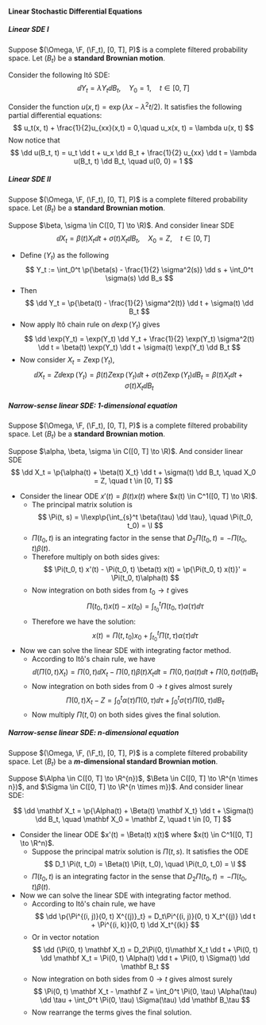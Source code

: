 #### Linear Stochastic Differential Equations

##### Linear SDE I

Suppose $(\Omega, \F, (\F_t), [0, T], P)$ is a complete filtered probability space. Let $(B_t)$ be a **standard Brownian motion**.

Consider the following Itô SDE:
$$
\dd Y_t = \lambda Y_t \dd B_t, \quad Y_0 = 1,\quad t \in [0, T]
$$

Consider the function $u(x, t) = \exp(\lambda x - \lambda^2 t / 2)$. It satisfies the following partial differential equations:
$$
u_t(x, t) + \frac{1}{2}u_{xx}(x,t) = 0,\quad u_x(x, t) = \lambda u(x, t)
$$
Now notice that
$$
\dd u(B_t, t) = u_t \dd t + u_x \dd B_t + \frac{1}{2} u_{xx} \dd t = \lambda u(B_t, t) \dd B_t, \quad u(0, 0) = 1
$$

##### Linear SDE II

Suppose $(\Omega, \F, (\F_t), [0, T], P)$ is a complete filtered probability space. Let $(B_t)$ be a **standard Brownian motion**.

Suppose $\beta, \sigma \in C([0, T] \to \R)$. And consider linear SDE
$$
\dd X_t = \beta(t) X_t \dd t + \sigma(t)X_t \dd B_t, \quad X_0 = Z, \quad t \in [0, T]
$$
- Define $(Y_t)$ as the following
  $$
  Y_t := \int_0^t \p{\beta(s) - \frac{1}{2} \sigma^2(s)} \dd s + \int_0^t \sigma(s) \dd B_s
  $$
- Then
  $$
  \dd Y_t = \p{\beta(t) - \frac{1}{2} \sigma^2(t)} \dd t + \sigma(t) \dd B_t
  $$
- Now apply Itô chain rule on $\dd \exp(Y_t)$ gives
  $$
  \dd \exp(Y_t) = \exp(Y_t) \dd Y_t + \frac{1}{2} \exp(Y_t) \sigma^2(t) \dd t = \beta(t) \exp(Y_t) \dd t + \sigma(t) \exp(Y_t) \dd B_t
  $$
- Now consider $X_t = Z \exp(Y_t)$,
  $$
  \dd X_t = Z \dd \exp(Y_t) = \beta(t) Z \exp(Y_t) \dd t + \sigma(t) Z \exp(Y_t) \dd B_t = \beta(t) X_t \dd t + \sigma(t) X_t \dd B_t
  $$

##### Narrow-sense linear SDE: 1-dimensional equation

Suppose $(\Omega, \F, (\F_t), [0, T], P)$ is a complete filtered probability space. Let $(B_t)$ be a **standard Brownian motion**.

Suppose $\alpha, \beta, \sigma \in C([0, T] \to \R)$. And consider linear SDE
$$
\dd X_t = \p{\alpha(t) + \beta(t) X_t} \dd t + \sigma(t) \dd B_t, \quad X_0 = Z, \quad t \in [0, T]
$$

- Consider the linear ODE $x'(t) = \beta(t) x(t)$ where $x(t) \in C^1([0, T] \to \R)$.
  - The principal matrix solution is
    $$
    \Pi(t, s) = \I\exp\p{\int_{s}^t \beta(\tau) \dd \tau}, \quad \Pi(t_0, t_0) = \I
    $$
  - $\Pi(t_0, t)$ is an integrating factor in the sense that $D_2 \Pi(t_0, t) = -\Pi(t_0, t) \beta(t)$.
  - Therefore multiply on both sides gives:
    $$
    \Pi(t_0, t) x'(t) - \Pi(t_0, t) \beta(t) x(t) = \p{\Pi(t_0, t) x(t)}' = \Pi(t_0, t)\alpha(t)
    $$
  - Now integration on both sides from $t_0 \to t$ gives
    $$
    \Pi(t_0, t) x(t) - x(t_0) = \int_{t_0}^t \Pi(t_0, \tau) \alpha(\tau) \dd \tau
    $$
  - Therefore we have the solution:
    $$
    x(t) = \Pi(t, t_0) x_0 + \int_{t_0}^t \Pi(t, \tau) \alpha(\tau) \dd \tau
    $$
- Now we can solve the linear SDE with integrating factor method.
  - According to Itô's chain rule, we have
    $$
    \dd (\Pi(0, t) X_t) = \Pi(0, t) \dd X_t - \Pi(0, t) \beta(t) X_t \dd t = \Pi(0, t)\alpha(t) \dd t + \Pi(0, t)\sigma(t) \dd B_t
    $$
  - Now integration on both sides from $0 \to t$ gives almost surely
    $$
    \Pi(0, t) X_t - Z = \int_0^t \alpha(\tau)\Pi(0, \tau) \dd \tau + \int_0^t \sigma(\tau)\Pi(0, \tau) \dd B_\tau
    $$
  - Now multiply $\Pi(t, 0)$ on both sides gives the final solution.

##### Narrow-sense linear SDE: n-dimensional equation

Suppose $(\Omega, \F, (\F_t), [0, T], P)$ is a complete filtered probability space. Let $(B_t)$ be a **$m$-dimensional standard Brownian motion**.

Suppose $\Alpha \in C([0, T] \to \R^{n})$, $\Beta \in C([0, T] \to \R^{n \times n})$, and $\Sigma \in C([0, T] \to \R^{n \times m})$. And consider linear SDE:

$$
\dd \mathbf X_t = \p{\Alpha(t) + \Beta(t) \mathbf X_t} \dd t + \Sigma(t) \dd B_t, \quad \mathbf X_0 = \mathbf Z, \quad t \in [0, T]
$$

- Consider the linear ODE $x'(t) = \Beta(t) x(t)$ where $x(t) \in C^1([0, T] \to \R^n)$.
  - Suppose the principal matrix solution is $\Pi(t, s)$. It satisfies the ODE
    $$
    D_1 \Pi(t, t_0) = \Beta(t) \Pi(t, t_0), \quad \Pi(t_0, t_0) = \I
    $$
  - $\Pi(t_0, t)$ is an integrating factor in the sense that $D_2 \Pi(t_0, t) = -\Pi(t_0, t) \beta(t)$.
- Now we can solve the linear SDE with integrating factor method.
  - According to Itô's chain rule, we have
    $$
    \dd \p{\Pi^{(i, j)}(0, t) X^{(j)}_t} = D_t\Pi^{(i, j)}(0, t) X_t^{(j)} \dd t + \Pi^{(i, k)}(0, t) \dd X_t^{(k)}
    $$
  - Or in vector notation
    $$
    \dd (\Pi(0, t) \mathbf X_t) = D_2\Pi(0, t)\mathbf X_t \dd t + \Pi(0, t) \dd \mathbf X_t = \Pi(0, t) \Alpha(t) \dd t + \Pi(0, t) \Sigma(t) \dd \mathbf B_t
    $$
  - Now integration on both sides from $0 \to t$ gives almost surely
    $$
    \Pi(0, t) \mathbf X_t - \mathbf Z = \int_0^t \Pi(0, \tau) \Alpha(\tau) \dd \tau + \int_0^t \Pi(0, \tau) \Sigma(\tau) \dd \mathbf B_\tau
    $$
  - Now rearrange the terms gives the final solution.


